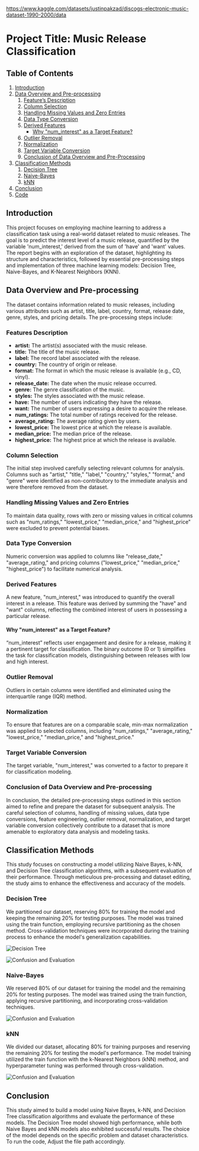 https://www.kaggle.com/datasets/justinpakzad/discogs-electronic-music-dataset-1990-2000/data
# Project Title: Music Release Classification

## Table of Contents

1. [Introduction](#introduction)
2. [Data Overview and Pre-processing](#data-overview-and-pre-processing)
   1. [Feature’s Description](#features-description)
   2. [Column Selection](#column-selection)
   3. [Handling Missing Values and Zero Entries](#handling-missing-values-and-zero-entries)
   4. [Data Type Conversion](#data-type-conversion)
   5. [Derived Features](#derived-features)
      - [Why "num_interest" as a Target Feature?](#why-num_interest-as-a-target-feature)
   6. [Outlier Removal](#outlier-removal)
   7. [Normalization](#normalization)
   8. [Target Variable Conversion](#target-variable-conversion)
   9. [Conclusion of Data Overview and Pre-Processing](#conclusion-of-data-overview-and-pre-processing)
3. [Classification Methods](#classification-methods)
   1. [Decision Tree](#decision-tree)
   2. [Naive-Bayes](#naive-bayes)
   3. [kNN](#knn)
4. [Conclusion](#conclusion)
5. [Code](#code)

## Introduction
This project focuses on employing machine learning to address a classification task using a real-world dataset related to music releases. The goal is to predict the interest level of a music release, quantified by the variable 'num_interest,' derived from the sum of 'have' and 'want' values. The report begins with an exploration of the dataset, highlighting its structure and characteristics, followed by essential pre-processing steps and implementation of three machine learning models: Decision Tree, Naive-Bayes, and K-Nearest Neighbors (KNN).

## Data Overview and Pre-processing

The dataset contains information related to music releases, including various attributes such as artist, title, label, country, format, release date, genre, styles, and pricing details. The pre-processing steps include:

### Features Description

- **artist:** The artist(s) associated with the music release.
- **title:** The title of the music release.
- **label:** The record label associated with the release.
- **country:** The country of origin or release.
- **format:** The format in which the music release is available (e.g., CD, vinyl).
- **release_date:** The date when the music release occurred.
- **genre:** The genre classification of the music.
- **styles:** The styles associated with the music release.
- **have:** The number of users indicating they have the release.
- **want:** The number of users expressing a desire to acquire the release.
- **num_ratings:** The total number of ratings received for the release.
- **average_rating:** The average rating given by users.
- **lowest_price:** The lowest price at which the release is available.
- **median_price:** The median price of the release.
- **highest_price:** The highest price at which the release is available.

### Column Selection

The initial step involved carefully selecting relevant columns for analysis. Columns such as "artist," "title," "label," "country," "styles," "format," and "genre" were identified as non-contributory to the immediate analysis and were therefore removed from the dataset.

### Handling Missing Values and Zero Entries

To maintain data quality, rows with zero or missing values in critical columns such as "num_ratings," "lowest_price," "median_price," and "highest_price" were excluded to prevent potential biases.

### Data Type Conversion

Numeric conversion was applied to columns like "release_date," "average_rating," and pricing columns ("lowest_price," "median_price," "highest_price") to facilitate numerical analysis.

### Derived Features

A new feature, "num_interest," was introduced to quantify the overall interest in a release. This feature was derived by summing the "have" and "want" columns, reflecting the combined interest of users in possessing a particular release.

#### Why "num_interest" as a Target Feature?

“num_interest” reflects user engagement and desire for a release, making it a pertinent target for classification. The binary outcome (0 or 1) simplifies the task for classification models, distinguishing between releases with low and high interest.

### Outlier Removal

Outliers in certain columns were identified and eliminated using the interquartile range (IQR) method.

### Normalization

To ensure that features are on a comparable scale, min-max normalization was applied to selected columns, including "num_ratings," "average_rating," "lowest_price," "median_price," and "highest_price."

### Target Variable Conversion

The target variable, "num_interest," was converted to a factor to prepare it for classification modeling.

### Conclusion of Data Overview and Pre-processing

In conclusion, the detailed pre-processing steps outlined in this section aimed to refine and prepare the dataset for subsequent analysis. The careful selection of columns, handling of missing values, data type conversions, feature engineering, outlier removal, normalization, and target variable conversion collectively contribute to a dataset that is more amenable to exploratory data analysis and modeling tasks.

## Classification Methods

This study focuses on constructing a model utilizing Naive Bayes, k-NN, and Decision Tree classification algorithms, with a subsequent evaluation of their performance. Through meticulous pre-processing and dataset editing, the study aims to enhance the effectiveness and accuracy of the models.

### Decision Tree

We partitioned our dataset, reserving 80% for training the model and keeping the remaining 20% for testing purposes. The model was trained using the train function, employing recursive partitioning as the chosen method. Cross-validation techniques were incorporated during the training process to enhance the model's generalization capabilities.

![Decision Tree](dtt.png)

![Confusion and Evaluation](dt.png)

### Naive-Bayes

We reserved 80% of our dataset for training the model and the remaining 20% for testing purposes. The model was trained using the train function, applying recursive partitioning, and incorporating cross-validation techniques.

![Confusion and Evaluation](nb.png)

### kNN

We divided our dataset, allocating 80% for training purposes and reserving the remaining 20% for testing the model's performance. The model training utilized the train function with the k-Nearest Neighbors (kNN) method, and hyperparameter tuning was performed through cross-validation.

![Confusion and Evaluation](knn.png)


## Conclusion

This study aimed to build a model using Naive Bayes, k-NN, and Decision Tree classification algorithms and evaluate the performance of these models. The Decision Tree model showed high performance, while both Naive Bayes and kNN models also exhibited successful results. The choice of the model depends on the specific problem and dataset characteristics.
To run the code, Adjust the file path accordingly.
